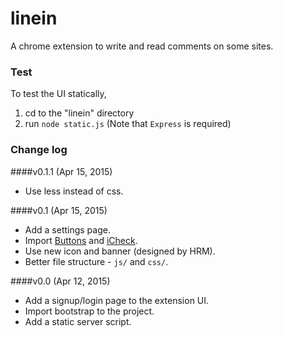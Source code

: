 # linein
A chrome extension to write and read comments on some sites.

### Test
To test the UI statically,

1. cd to the "linein" directory
2. run `node static.js` (Note that `Express` is required)

### Change log
####v0.1.1 (Apr 15, 2015)
* Use less instead of css.

####v0.1 (Apr 15, 2015)
* Add a settings page.
* Import [Buttons](http://www.bootcss.com/p/buttons/) and [iCheck](http://fronteed.com/iCheck/).
* Use new icon and banner (designed by HRM).
* Better file structure - `js/` and `css/`.

####v0.0 (Apr 12, 2015)
* Add a signup/login page to the extension UI.
* Import bootstrap to the project.
* Add a static server script.